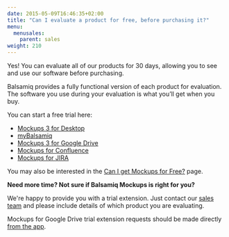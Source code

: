 ```yaml
---
date: 2015-05-09T16:46:35+02:00
title: "Can I evaluate a product for free, before purchasing it?"
menu:
  menusales:
    parent: sales
weight: 210
---
```


Yes! You can evaluate all of our products for 30 days, allowing you to see and use our software before purchasing.

Balsamiq provides a fully functional version of each product for evaluation. The software you use during your evaluation is what you’ll get when you buy.

You can start a free trial here:

*   [Mockups 3 for Desktop](http://balsamiq.com/download)
*   [myBalsamiq](http://balsamiq.com/products/mockups/mybalsamiq/)
*   [Mockups 3 for Google Drive](http://support.balsamiq.com/customer/portal/articles/1559682#install)
*   [Mockups for Confluence](https://marketplace.atlassian.com/plugins/com.balsamiq.confluence.plugins.mockups)
*   [Mockups for JIRA](https://marketplace.atlassian.com/plugins/com.balsamiq.jira.plugins.mockups)

You may also be interested in the [Can I get Mockups for Free?](https://balsamiq.com/free) page.

**Need more time? Not sure if Balsamiq Mockups is right for you?**

We're happy to provide you with a trial extension. Just contact our [sales team](mailto:sales@balsamiq.com) and please include details of which product you are evaluating.

Mockups for Google Drive trial extension requests should be made directly [from the app](https://mockups-gdrive-bmpr.appspot.com/billing).